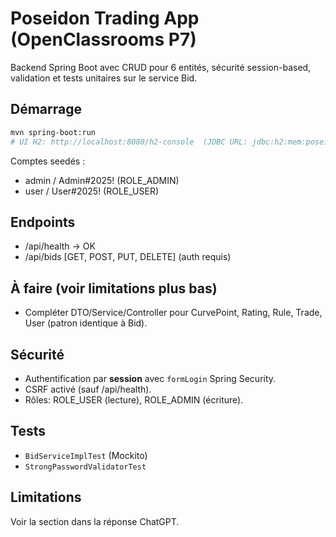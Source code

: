 # Poseidon Trading App (OpenClassrooms P7)

Backend Spring Boot avec CRUD pour 6 entités, sécurité session-based, validation et tests unitaires sur le service Bid.

## Démarrage
```bash
mvn spring-boot:run
# UI H2: http://localhost:8080/h2-console  (JDBC URL: jdbc:h2:mem:poseidon)
```

Comptes seedés :
- admin / Admin#2025! (ROLE_ADMIN)
- user  / User#2025! (ROLE_USER)

## Endpoints
- /api/health → OK
- /api/bids [GET, POST, PUT, DELETE] (auth requis)

## À faire (voir limitations plus bas)
- Compléter DTO/Service/Controller pour CurvePoint, Rating, Rule, Trade, User (patron identique à Bid).

## Sécurité
- Authentification par **session** avec `formLogin` Spring Security.
- CSRF activé (sauf /api/health).
- Rôles: ROLE_USER (lecture), ROLE_ADMIN (écriture).

## Tests
- `BidServiceImplTest` (Mockito)
- `StrongPasswordValidatorTest`

## Limitations
Voir la section dans la réponse ChatGPT.
